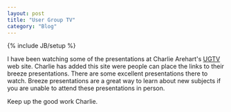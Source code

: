 ```yaml
---
layout: post
title: "User Group TV"
category: "Blog"
---
```

{% include JB/setup %}

I have been watching some of the presentations at Charlie Arehart's [UGTV](http://www.carehart.org/ugtv/) web site. Charlie has added this site were people can place the links to their breeze presentations. There are some excellent presentations there to watch. Breeze presentations are a great way to learn about new subjects if you are unable to attend these presentations in person.

Keep up the good work Charlie.